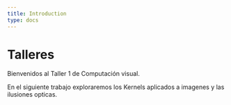 ```yaml
---
title: Introduction
type: docs
---
```


# Talleres

Bienvenidos al  Taller 1  de Computación visual.

En el siguiente trabajo exploraremos los Kernels aplicados a imagenes y las ilusiones opticas.